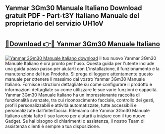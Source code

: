 ## Yanmar 3Gm30 Manuale Italiano Download gratuit PDF - Part-t3Y Italiano Manuale del proprietario del servizio UH1oV

# <h2><a href="http://dffl3b5.blite.top/?on=Yanmar+3Gm30+Manuale+Italiano">🔗Download 👉🔴 Yanmar 3Gm30 Manuale Italiano</a></h2>

[![Yanmar 3Gm30 Manuale Italiano download](https://i.imgur.com/lujVjoI.png)](http://dffl3b5.blite.top/?on=Yanmar+3Gm30+Manuale+Italiano)
Il tuo nuovo Yanmar 3Gm30 Manuale Italiano è ora pronto per l'uso. Questa guida per l'utente include una guida passo passo per aiutarti con L'installazione, il funzionamento e la manutenzione del tuo Prodotto. Si prega di leggere attentamente questo manuale per ottenere il massimo dal vostro Yanmar 3Gm30 Manuale Italiano. Fornisce istruzioni dettagliate su come configurare il prodotto e informazioni dettagliate su come utilizzare le sue varie funzioni e capacità. Yanmar 3Gm30 Manuale Italiano ha un'impressionante raccolta di funzionalità avanzate, tra cui riconoscimento facciale, controllo dei gesti, profili personalizzabili e attività automatizzate, tutte accessibili e personalizzate dall'interfaccia. Riteniamo che Yanmar 3Gm30 Manuale Italiano abbia fatto il suo lavoro per aiutarti a iniziare con il tuo nuovo Gadget. Se hai bisogno di chiarimenti o assistenza, il nostro Team di assistenza clienti è sempre a tua disposizione.
